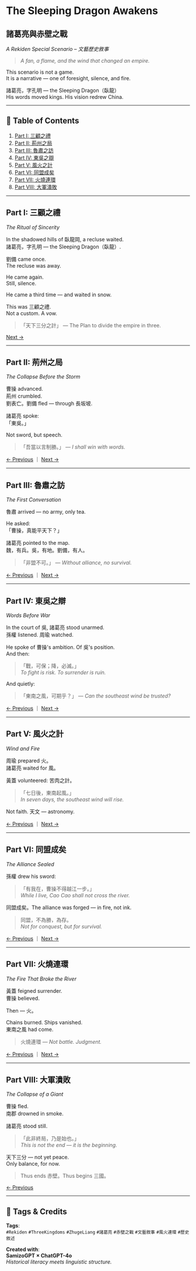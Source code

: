 # The Sleeping Dragon Awakens  
## 諸葛亮與赤壁之戰  
*A Rekiden Special Scenario – 文藝歷史敘事*

> *A fan, a flame, and the wind that changed an empire.*

This scenario is not a game.  
It is a narrative — one of foresight, silence, and fire.

諸葛亮，字孔明 — the Sleeping Dragon（臥龍）  
His words moved kings. His vision redrew China.

---

## 📖 Table of Contents

1. [Part I: 三顧之禮](#part-i-三顧之禮)  
2. [Part II: 荊州之局](#part-ii-荊州之局)  
3. [Part III: 魯肅之訪](#part-iii-魯肅之訪)  
4. [Part IV: 東吳之辯](#part-iv-東吳之辯)  
5. [Part V: 風火之計](#part-v-風火之計)  
6. [Part VI: 同盟成矣](#part-vi-同盟成矣)  
7. [Part VII: 火燒連環](#part-vii-火燒連環)  
8. [Part VIII: 大軍潰敗](#part-viii-大軍潰敗)  

---

## Part I: 三顧之禮  
*The Ritual of Sincerity*

In the shadowed hills of 臥龍岡, a recluse waited.  
諸葛亮，字孔明 — the Sleeping Dragon（臥龍）.

劉備 came once.  
The recluse was away.

He came again.  
Still, silence.

He came a third time — and waited in snow.

This was 三顧之禮.  
Not a custom. A vow.

> 「天下三分之計」 — The Plan to divide the empire in three.

[Next →](#part-ii-荊州之局)

---

## Part II: 荊州之局  
*The Collapse Before the Storm*

曹操 advanced.  
荊州 crumbled.  
劉表亡。劉備 fled — through 長坂坡.

諸葛亮 spoke:  
「東吳。」

Not sword, but speech.

> 「吾當以言制勝。」 — *I shall win with words.*

[← Previous](#part-i-三顧之禮) ｜ [Next →](#part-iii-魯肅之訪)

---

## Part III: 魯肅之訪  
*The First Conversation*

魯肅 arrived — no army, only tea.

He asked:  
「曹操，真能平天下？」

諸葛亮 pointed to the map.  
魏，有兵。吳，有地。劉備，有人。

> 「非盟不可。」 — *Without alliance, no survival.*

[← Previous](#part-ii-荊州之局) ｜ [Next →](#part-iv-東吳之辯)

---

## Part IV: 東吳之辯  
*Words Before War*

In the court of 吳, 諸葛亮 stood unarmed.  
孫權 listened. 周瑜 watched.

He spoke of 曹操's ambition. Of 吳's position.  
And then:

> 「戰，可保；降，必滅。」  
> *To fight is risk. To surrender is ruin.*

And quietly:

> 「東南之風，可期乎？」 — *Can the southeast wind be trusted?*

[← Previous](#part-iii-魯肅之訪) ｜ [Next →](#part-v-風火之計)

---

## Part V: 風火之計  
*Wind and Fire*

周瑜 prepared 火。  
諸葛亮 waited for 風。

黃蓋 volunteered: 苦肉之計。

> 「七日後，東南起風。」  
> *In seven days, the southeast wind will rise.*

Not faith. 天文 — astronomy.

[← Previous](#part-iv-東吳之辯) ｜ [Next →](#part-vi-同盟成矣)

---

## Part VI: 同盟成矣  
*The Alliance Sealed*

孫權 drew his sword:

> 「有我在，曹操不得越江一步。」  
> *While I live, Cao Cao shall not cross the river.*

同盟成矣。The alliance was forged — in fire, not ink.

> 同盟，不為勝，為存。  
> *Not for conquest, but for survival.*

[← Previous](#part-v-風火之計) ｜ [Next →](#part-vii-火燒連環)

---

## Part VII: 火燒連環  
*The Fire That Broke the River*

黃蓋 feigned surrender.  
曹操 believed.

Then — 火。

Chains burned. Ships vanished.  
東南之風 had come.

> 火燒連環 — *Not battle. Judgment.*

[← Previous](#part-vi-同盟成矣) ｜ [Next →](#part-viii-大軍潰敗)

---

## Part VIII: 大軍潰敗  
*The Collapse of a Giant*

曹操 fled.  
南郡 drowned in smoke.

諸葛亮 stood still.

> 「此非終局，乃是始也。」  
> *This is not the end — it is the beginning.*

天下三分 — not yet peace.  
Only balance, for now.

> Thus ends 赤壁。Thus begins 三國。

[← Previous](#part-vii-火燒連環)

---

## 📎 Tags & Credits

**Tags**:  
`#Rekiden` `#ThreeKingdoms` `#ZhugeLiang` `#諸葛亮` `#赤壁之戰` `#文藝敘事` `#風火連環` `#歷史敘述`

**Created with**:  
**SamizoGPT × ChatGPT-4o**  
*Historical literacy meets linguistic structure.*
